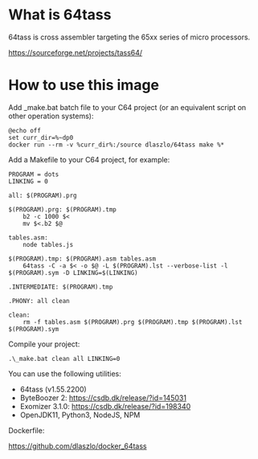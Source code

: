 # What is 64tass

64tass is cross assembler targeting the 65xx series of micro processors.

https://sourceforge.net/projects/tass64/

# How to use this image

Add _make.bat batch file to your C64 project (or an equivalent script on other operation systems):

```
@echo off
set curr_dir=%~dp0
docker run --rm -v %curr_dir%:/source dlaszlo/64tass make %*
```

Add a Makefile to your C64 project, for example:

```
PROGRAM = dots
LINKING = 0

all: $(PROGRAM).prg

$(PROGRAM).prg: $(PROGRAM).tmp
	b2 -c 1000 $<
	mv $<.b2 $@

tables.asm:
	node tables.js

$(PROGRAM).tmp: $(PROGRAM).asm tables.asm
	64tass -C -a $< -o $@ -L $(PROGRAM).lst --verbose-list -l $(PROGRAM).sym -D LINKING=$(LINKING)

.INTERMEDIATE: $(PROGRAM).tmp

.PHONY: all clean

clean:
	rm -f tables.asm $(PROGRAM).prg $(PROGRAM).tmp $(PROGRAM).lst $(PROGRAM).sym
```

Compile your project:

```
.\_make.bat clean all LINKING=0
```

You can use the following utilities:

- 64tass (v1.55.2200)
- ByteBoozer 2: https://csdb.dk/release/?id=145031
- Exomizer 3.1.0: https://csdb.dk/release/?id=198340
- OpenJDK11, Python3, NodeJS, NPM

Dockerfile:

https://github.com/dlaszlo/docker_64tass
